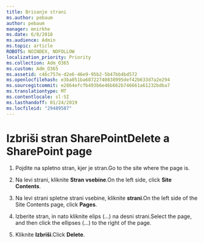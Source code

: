 ```yaml
---
title: Brisanje strani
ms.author: pebaum
author: pebaum
manager: mnirkhe
ms.date: 6/8/2018
ms.audience: Admin
ms.topic: article
ROBOTS: NOINDEX, NOFOLLOW
localization_priority: Priority
ms.collection: Adm_O365
ms.custom: Adm_O365
ms.assetid: c46c757e-d2e6-46e9-95b2-5b47bb4bd572
ms.openlocfilehash: e3ba051ba68722740838995def42b633d7a2e294
ms.sourcegitcommit: e2864efcfb493b6e46b662b746661a61232bdba7
ms.translationtype: MT
ms.contentlocale: sl-SI
ms.lasthandoff: 01/24/2019
ms.locfileid: "29489587"
---
```

# <a name="delete-a-sharepoint-page"></a><span data-ttu-id="683c8-102">Izbriši stran SharePoint</span><span class="sxs-lookup"><span data-stu-id="683c8-102">Delete a SharePoint page</span></span>

1. <span data-ttu-id="683c8-103">Pojdite na spletno stran, kjer je stran.</span><span class="sxs-lookup"><span data-stu-id="683c8-103">Go to the site where the page is.</span></span>
    
2. <span data-ttu-id="683c8-104">Na levi strani, kliknite **Stran vsebine**.</span><span class="sxs-lookup"><span data-stu-id="683c8-104">On the left side, click **Site Contents**.</span></span>
    
3. <span data-ttu-id="683c8-105">Na levi strani spletne strani vsebine, kliknite **strani**.</span><span class="sxs-lookup"><span data-stu-id="683c8-105">On the left side of the Site Contents page, click **Pages**.</span></span>
    
4. <span data-ttu-id="683c8-106">Izberite stran, in nato kliknite elips (...) na desni strani.</span><span class="sxs-lookup"><span data-stu-id="683c8-106">Select the page, and then click the ellipses (...) to the right of the page.</span></span>
    
5. <span data-ttu-id="683c8-107">Kliknite **Izbriši**.</span><span class="sxs-lookup"><span data-stu-id="683c8-107">Click **Delete**.</span></span>
    

